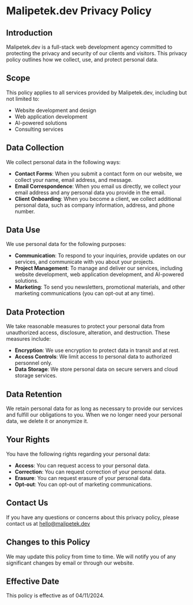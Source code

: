

**Malipetek.dev Privacy Policy**
=====================================

**Introduction**
---------------

Malipetek.dev is a full-stack web development agency committed to protecting the privacy and security of our clients and visitors. This privacy policy outlines how we collect, use, and protect personal data.

**Scope**
--------

This policy applies to all services provided by Malipetek.dev, including but not limited to:

* Website development and design
* Web application development
* AI-powered solutions
* Consulting services

**Data Collection**
-----------------

We collect personal data in the following ways:

* **Contact Forms**: When you submit a contact form on our website, we collect your name, email address, and message.
* **Email Correspondence**: When you email us directly, we collect your email address and any personal data you provide in the email.
* **Client Onboarding**: When you become a client, we collect additional personal data, such as company information, address, and phone number.

**Data Use**
------------

We use personal data for the following purposes:

* **Communication**: To respond to your inquiries, provide updates on our services, and communicate with you about your projects.
* **Project Management**: To manage and deliver our services, including website development, web application development, and AI-powered solutions.
* **Marketing**: To send you newsletters, promotional materials, and other marketing communications (you can opt-out at any time).

**Data Protection**
-----------------

We take reasonable measures to protect your personal data from unauthorized access, disclosure, alteration, and destruction. These measures include:

* **Encryption**: We use encryption to protect data in transit and at rest.
* **Access Controls**: We limit access to personal data to authorized personnel only.
* **Data Storage**: We store personal data on secure servers and cloud storage services.

**Data Retention**
-----------------

We retain personal data for as long as necessary to provide our services and fulfill our obligations to you. When we no longer need your personal data, we delete it or anonymize it.

**Your Rights**
--------------

You have the following rights regarding your personal data:

* **Access**: You can request access to your personal data.
* **Correction**: You can request correction of your personal data.
* **Erasure**: You can request erasure of your personal data.
* **Opt-out**: You can opt-out of marketing communications.

**Contact Us**
--------------

If you have any questions or concerns about this privacy policy, please contact us at hello@malipetek.dev

**Changes to this Policy**
-------------------------

We may update this policy from time to time. We will notify you of any significant changes by email or through our website.

**Effective Date**
-----------------

This policy is effective as of 04/11/2024.